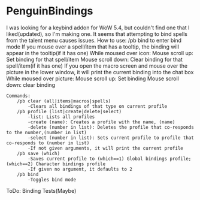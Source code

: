 PenguinBindings
===============

I was looking for a keybind addon for WoW 5.4, but couldn't find one that I liked(updated), so I'm making one.
	It seems that attempting to bind spells from the talent menu causes issues.
	How to use:
	/pb bind to enter bind mode
	If you mouse over a spell/item that has a tooltip, the binding will appear in the tooltip(if it has one)
		While moused over icon:
			Mouse scroll up: Set binding for that spell/item
			Mouse scroll down: Clear binding for that spell/item(if it has one)
	If you open the macro screen and mouse over the picture in the lower window, it will print the current binding into the chat box
		While moused over picture:
			Mouse scroll up: Set binding
			Mouse scroll down: clear binding
	
	Commands:
		/pb clear (all|items|macros|spells)
			-Clears all bindings of that type on current profile
		/pb profile (list|create|delete|select) 
			-list: Lists all profiles
			-create (name): Creates a profile with the name, (name)
			-delete (number in list): Deletes the profile that co-responds to the number,(number in list)
			-select (number in list): Sets current profile to profile that co-responds to (number in list)
			-If not given arguments, it will print the current profile
		/pb save (which)
			-Saves current profile to (which==1) Global bindings profile; (which==2) Character bindings profile
			-If given no argument, it defaults to 2
		/pb bind
			-Toggles bind mode

ToDo:
	Binding Tests(Maybe)

	